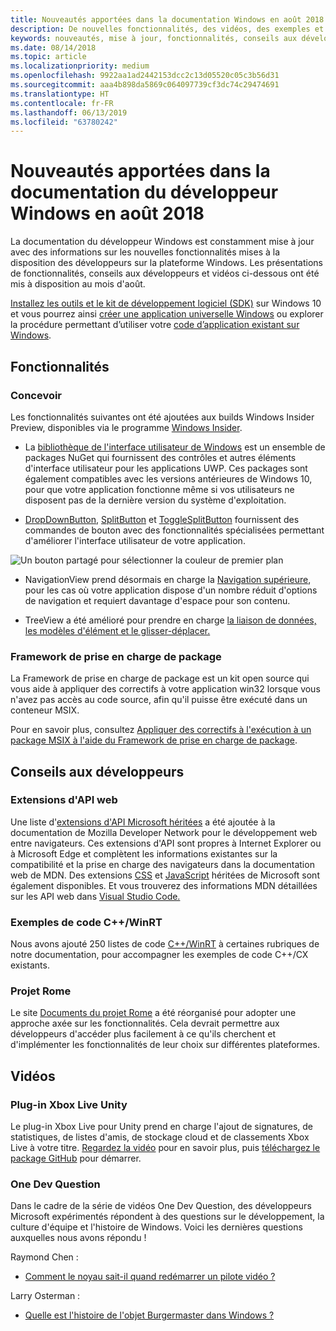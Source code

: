 ```yaml
---
title: Nouveautés apportées dans la documentation Windows en août 2018 - Développer des applications UWP
description: De nouvelles fonctionnalités, des vidéos, des exemples et des conseils aux développeurs ont été ajoutés à la documentation du développeur Windows 10 en août 2018.
keywords: nouveautés, mise à jour, fonctionnalités, conseils aux développeurs, Windows 10, août
ms.date: 08/14/2018
ms.topic: article
ms.localizationpriority: medium
ms.openlocfilehash: 9922aa1ad2442153dcc2c13d05520c05c3b56d31
ms.sourcegitcommit: aaa4b898da5869c064097739cf3dc74c29474691
ms.translationtype: HT
ms.contentlocale: fr-FR
ms.lasthandoff: 06/13/2019
ms.locfileid: "63780242"
---
```

# <a name="whats-new-in-the-windows-developer-docs-in-august-2018"></a>Nouveautés apportées dans la documentation du développeur Windows en août 2018

La documentation du développeur Windows est constamment mise à jour avec des informations sur les nouvelles fonctionnalités mises à la disposition des développeurs sur la plateforme Windows. Les présentations de fonctionnalités, conseils aux développeurs et vidéos ci-dessous ont été mis à disposition au mois d'août.

[Installez les outils et le kit de développement logiciel (SDK)](https://go.microsoft.com/fwlink/?LinkId=821431) sur Windows 10 et vous pourrez ainsi [créer une application universelle Windows](../get-started/create-uwp-apps.md) ou explorer la procédure permettant d’utiliser votre [code d’application existant sur Windows](../porting/index.md).

## <a name="features"></a>Fonctionnalités

### <a name="design"></a>Concevoir

Les fonctionnalités suivantes ont été ajoutées aux builds Windows Insider Preview, disponibles via le programme [Windows Insider](https://insider.windows.com/).

* La [bibliothèque de l'interface utilisateur de Windows](https://aka.ms/winui-docs) est un ensemble de packages NuGet qui fournissent des contrôles et autres éléments d'interface utilisateur pour les applications UWP. Ces packages sont également compatibles avec les versions antérieures de Windows 10, pour que votre application fonctionne même si vos utilisateurs ne disposent pas de la dernière version du système d'exploitation.

* [DropDownButton](../design/controls-and-patterns/buttons.md#create-a-drop-down-button), [SplitButton](../design/controls-and-patterns/buttons.md#create-a-split-button) et [ToggleSplitButton](../design/controls-and-patterns/buttons.md#create-a-toggle-split-button) fournissent des commandes de bouton avec des fonctionnalités spécialisées permettant d'améliorer l'interface utilisateur de votre application.

![Un bouton partagé pour sélectionner la couleur de premier plan](../design/controls-and-patterns/images/split-button-rtb.png)

* NavigationView prend désormais en charge la [Navigation supérieure](../design/controls-and-patterns/navigationview.md), pour les cas où votre application dispose d'un nombre réduit d'options de navigation et requiert davantage d'espace pour son contenu.

* TreeView a été amélioré pour prendre en charge [la liaison de données, les modèles d'élément et le glisser-déplacer.](../design/controls-and-patterns/tree-view.md)

### <a name="package-support-framework"></a>Framework de prise en charge de package

La Framework de prise en charge de package est un kit open source qui vous aide à appliquer des correctifs à votre application win32 lorsque vous n'avez pas accès au code source, afin qu'il puisse être exécuté dans un conteneur MSIX.

Pour en savoir plus, consultez [Appliquer des correctifs à l'exécution à un package MSIX à l'aide du Framework de prise en charge de package](../porting/package-support-framework.md).

## <a name="developer-guidance"></a>Conseils aux développeurs

### <a name="web-api-extensions"></a>Extensions d'API web

Une liste d'[extensions d'API Microsoft héritées](https://developer.mozilla.org/docs/Web/API/Microsoft_API_extensions) a été ajoutée à la documentation de Mozilla Developer Network pour le développement web entre navigateurs. Ces extensions d'API sont propres à Internet Explorer ou à Microsoft Edge et complètent les informations existantes sur la compatibilité et la prise en charge des navigateurs dans la documentation web de MDN. Des extensions [CSS](https://developer.mozilla.org/docs/Web/CSS/Microsoft_Extensions) et [JavaScript](https://developer.mozilla.org/docs/Web/JavaScript/Microsoft_JavaScript_extensions) héritées de Microsoft sont également disponibles. Et vous trouverez des informations MDN détaillées sur les API web dans [Visual Studio Code.](https://code.visualstudio.com/updates/v1_25#_new-css-pseudo-selectors-and-pseudo-elements-from-mdn)

### <a name="cwinrt-code-examples"></a>Exemples de code C++/WinRT

Nous avons ajouté 250 listes de code [C++/WinRT](../cpp-and-winrt-apis/index.md) à certaines rubriques de notre documentation, pour accompagner les exemples de code C++/CX existants.

### <a name="project-rome"></a>Projet Rome

Le site [Documents du projet Rome](https://docs.microsoft.com/windows/project-rome/) a été réorganisé pour adopter une approche axée sur les fonctionnalités. Cela devrait permettre aux développeurs d'accéder plus facilement à ce qu'ils cherchent et d'implémenter les fonctionnalités de leur choix sur différentes plateformes.

## <a name="videos"></a>Vidéos

### <a name="xbox-live-unity-plugin"></a>Plug-in Xbox Live Unity

Le plug-in Xbox Live pour Unity prend en charge l'ajout de signatures, de statistiques, de listes d'amis, de stockage cloud et de classements Xbox Live à votre titre. [Regardez la vidéo](https://youtu.be/fVQZ-YgwNpY) pour en savoir plus, puis [téléchargez le package GitHub](https://aka.ms/UnityPlugin) pour démarrer.

### <a name="one-dev-question"></a>One Dev Question

Dans le cadre de la série de vidéos One Dev Question, des développeurs Microsoft expérimentés répondent à des questions sur le développement, la culture d'équipe et l'histoire de Windows. Voici les dernières questions auxquelles nous avons répondu !

Raymond Chen :

* [Comment le noyau sait-il quand redémarrer un pilote vidéo ?](https://youtu.be/3SNAdyO1l5c)

Larry Osterman :

* [Quelle est l'histoire de l'objet Burgermaster dans Windows ?](https://youtu.be/0TDSbyAIvX0)